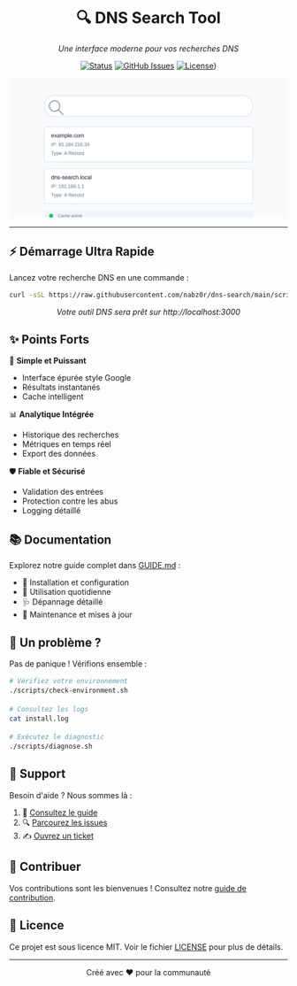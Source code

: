 <div align="center">

# 🔍 DNS Search Tool

*Une interface moderne pour vos recherches DNS*

[![Status](https://img.shields.io/badge/status-active-success.svg)]() 
[![GitHub Issues](https://img.shields.io/github/issues/nabz0r/dns-search.svg)]() 
[![License](https://img.shields.io/badge/license-MIT-blue.svg)]())

<p align="center">
  <img src="docs/assets/preview.svg" alt="DNS Search Preview" width="600">
</p>

</div>

---

## ⚡️ Démarrage Ultra Rapide

Lancez votre recherche DNS en une commande :

```bash
curl -sSL https://raw.githubusercontent.com/nabz0r/dns-search/main/scripts/install.sh | bash
```

<p align="center">
  <i>Votre outil DNS sera prêt sur http://localhost:3000</i>
</p>

## ✨ Points Forts

🚀 **Simple et Puissant**
- Interface épurée style Google
- Résultats instantanés
- Cache intelligent

📊 **Analytique Intégrée**
- Historique des recherches
- Métriques en temps réel
- Export des données

🛡️ **Fiable et Sécurisé**
- Validation des entrées
- Protection contre les abus
- Logging détaillé

## 📚 Documentation

Explorez notre guide complet dans [GUIDE.md](GUIDE.md) :

- 🔧 Installation et configuration
- 📖 Utilisation quotidienne
- 🩺 Dépannage détaillé
- 🔄 Maintenance et mises à jour

## 🤔 Un problème ?

Pas de panique ! Vérifions ensemble :

```bash
# Vérifiez votre environnement
./scripts/check-environment.sh

# Consultez les logs
cat install.log

# Exécutez le diagnostic
./scripts/diagnose.sh
```

## 💬 Support

Besoin d'aide ? Nous sommes là :

1. 📖 [Consultez le guide](GUIDE.md)
2. 🔍 [Parcourez les issues](https://github.com/nabz0r/dns-search/issues)
3. ✍️ [Ouvrez un ticket](https://github.com/nabz0r/dns-search/issues/new)

## 🤝 Contribuer

Vos contributions sont les bienvenues ! Consultez notre [guide de contribution](CONTRIBUTING.md).

## 📝 Licence

Ce projet est sous licence MIT. Voir le fichier [LICENSE](LICENSE) pour plus de détails.

---

<div align="center">
Créé avec ❤️ pour la communauté
</div>
